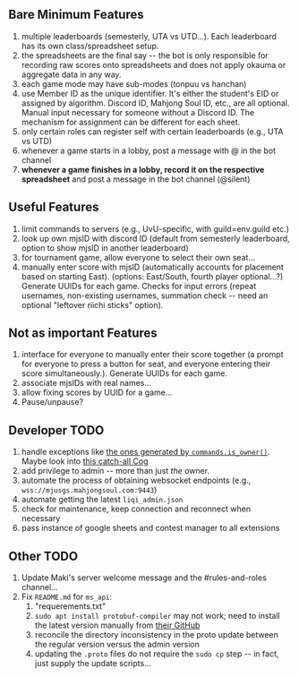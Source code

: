 ## Bare Minimum Features
1. multiple leaderboards (semesterly, UTA vs UTD...). Each leaderboard has its own class/spreadsheet setup.
1. the spreadsheets are the final say -- the bot is only responsible for recording raw scores onto spreadsheets and does not apply okauma or aggregate data in any way.
1. each game mode may have sub-modes (tonpuu vs hanchan)
1. use Member ID as the unique identifier. It's either the student's EID or assigned by algorithm. Discord ID, Mahjong Soul ID, etc., are all optional. Manual input necessary for someone without a Discord ID. The mechanism for assignment can be different for each sheet.
1. only certain roles can register self with certain leaderboards (e.g., UTA vs UTD)
1. whenever a game starts in a lobby, post a message with @ in the bot channel
1. **whenever a game finishes in a lobby, record it on the respective spreadsheet** and post a message in the bot channel (@silent)


## Useful Features
1. limit commands to servers (e.g., UvU-specific, with guild=env.guild etc.)
1. look up own mjsID with discord ID (default from semesterly leaderboard, option to show mjsID in another leaderboard)
1. for tournament game, allow everyone to select their own seat...
1. manually enter score with mjsID (automatically accounts for placement based on starting East). (options: East/South, fourth player optional...?) Generate UUIDs for each game. Checks for input errors (repeat usernames, non-existing usernames, summation check -- need an optional "leftover riichi sticks" option).



## Not as important Features
1. interface for everyone to manually enter their score together (a prompt for everyone to press a button for seat, and everyone entering their score simultaneously.). Generate UUIDs for each game.
1. associate mjsIDs with real names...
1. allow fixing scores by UUID for a game...
1. Pause/unpause?

## Developer TODO
1. handle exceptions like [the ones generated by `commands.is_owner()`](https://discordpy.readthedocs.io/en/stable/ext/commands/api.html#discord.discord.ext.commands.on_command_error). Maybe look into [this catch-all Cog](https://gist.github.com/EvieePy/7822af90858ef65012ea500bcecf1612)
1. add privilege to admin -- more than just *the* owner.
1. automate the process of obtaining websocket endpoints (e.g., `wss://mjusgs.mahjongsoul.com:9443`)
1. automate getting the latest `liqi_admin.json`
1. check for maintenance, keep connection and reconnect when necessary
1. pass instance of google sheets and contest manager to all extensions

## Other TODO
1. Update Maki's server welcome message and the #rules-and-roles channel...
1. Fix `README.md` for `ms_api`:
    1. "requerements.txt"
    1. `sudo apt install protobuf-compiler` may not work; need to install the latest version manually from [their GitHub](https://github.com/protocolbuffers/protobuf/releases)
    1. reconcile the directory inconsistency in the proto update between the regular version versus the admin version
    1. updating the `.proto` files do not require the `sudo cp` step -- in fact, just supply the update scripts...